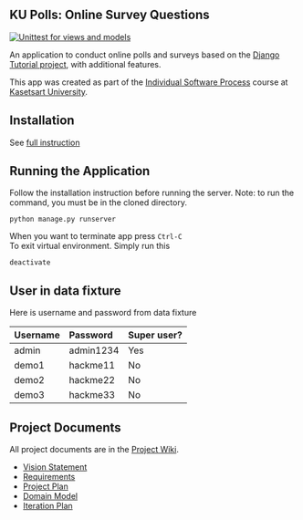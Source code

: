 ## KU Polls: Online Survey Questions 

[![Unittest for views and models](https://github.com/0CreepySmile0/ku-polls/actions/workflows/django.yml/badge.svg?branch=master)](https://github.com/0CreepySmile0/ku-polls/actions/workflows/django.yml)

An application to conduct online polls and surveys based
on the [Django Tutorial project](https://docs.djangoproject.com/en/5.1/intro/tutorial01/), with
additional features.

This app was created as part of the [Individual Software Process](
https://cpske.github.io/ISP) course at [Kasetsart University](https://www.ku.ac.th).

## Installation

See [full instruction](Installation.md)

## Running the Application

Follow the installation instruction before running the server.
Note: to run the command, you must be in the cloned directory.
```shell
python manage.py runserver
```
When you want to terminate app press `Ctrl-C`<br>
To exit virtual environment. Simply run this
```shell
deactivate
```

## User in data fixture
Here is username and password from data fixture

|Username|Password|Super user?|
|:--|:--|:--|
|admin|admin1234|Yes|
|demo1|hackme11|No|
|demo2|hackme22|No|
|demo3|hackme33|No|

## Project Documents

All project documents are in the [Project Wiki](../../wiki/Home).

- [Vision Statement](../../wiki/Vision%20Statement)
- [Requirements](../../wiki/Requirements)
- [Project Plan](../../wiki/Project%20Plan)
- [Domain Model](../../wiki/Domain%20Model)
- [Iteration Plan](../../wiki#iteration-plan)
